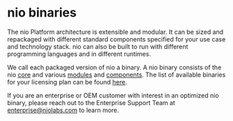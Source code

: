 # nio binaries

The nio Platform architecture is extensible and modular. It can be sized and repackaged with different standard components specified for your use case and technology stack. nio can also be built to run with different programming languages and in different runtimes.

We call each packaged version of nio a binary. A nio binary consists of the nio [core](/binaries/core.md) and various [modules](/binaries/modules.md) and [components](/binaries/components.md). The list of available binaries for your licensing plan can be found [here](https://app.n.io/binaries/download).

If you are an enterprise or OEM customer with interest in an optimized nio binary, please reach out to the Enterprise Support Team at [enterprise@niolabs.com](mailto:enterprise@niolabs.com) to learn more.
